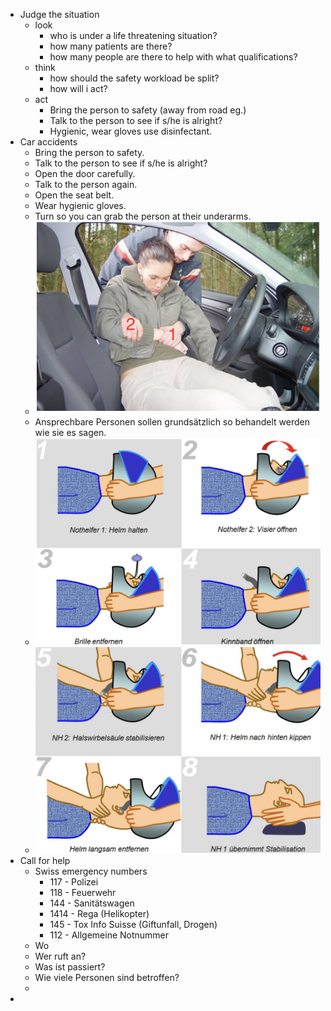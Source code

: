 - Judge the situation
	- look
		- who is under a life threatening situation?
		- how many patients are there?
		- how many people are there to help with what qualifications?
	- think
		- how should the safety workload be split?
		- how will i act?
	- act
		- Bring the person to safety (away from road eg.)
		- Talk to the person to see if s/he is alright?
		- Hygienic, wear gloves use disinfectant.
- Car accidents
	- Bring the person to safety.
	- Talk to the person to see if s/he is alright?
	- Open the door carefully.
	- Talk to the person again.
	- Open the seat belt.
	- Wear hygienic gloves.
	- Turn so you can grab the person at their underarms.
	- ![image.png](../assets/image_1676214438529_0.png)
	- Ansprechbare Personen sollen grundsätzlich so behandelt werden wie sie es sagen.
	- ![image.png](../assets/image_1676215187082_0.png)
	- ![image.png](../assets/image_1676215248160_0.png)
- Call for help
	- Swiss emergency numbers
		- 117 - Polizei
		- 118 - Feuerwehr
		- 144 - Sanitätswagen
		- 1414 - Rega (Helikopter)
		- 145 - Tox Info Suisse (Giftunfall, Drogen)
		- 112 - Allgemeine Notnummer
	- Wo
	- Wer ruft an?
	- Was ist passiert?
	- Wie viele Personen sind betroffen?
	-
-